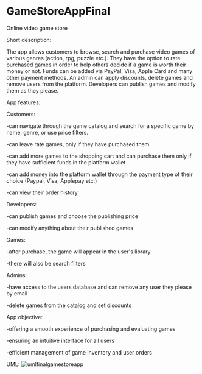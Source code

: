 # GameStoreAppFinal
Online video game store

Short description:

The app allows customers to browse, search and purchase video games of various genres (action, rpg, puzzle etc.). They have the option to rate purchased games in order to help others decide if a game is worth their money or not. Funds can be added via PayPal, Visa, Apple Card and many other payment methods. An admin can apply discounts, delete games and remove users from the platform. Developers can publish games and modify them as they please.

App features:

Customers:

-can navigate through the game catalog and search for a specific game by name, genre, or use price filters.

-can leave rate games, only if they have purchased them

-can add more games to the shopping cart and can purchase them only if they have sufficient funds in the platform wallet

-can add money into the platform wallet through the payment type of their choice (Paypal, Visa, Applepay etc.)

-can view their order history


Developers:

-can publish games and choose the publishing price

-can modify anything about their published games


Games:

-after purchase, the game will appear in the user's library

-there will also be search filters


Admins:

-have access to the users database and can remove any user they please by email

-delete games from the catalog and set discounts


App objective:

-offering a smooth experience of purchasing and evaluating games

-ensuring an intuitive interface for all users

-efficient management of game inventory and user orders


UML:
![umlfinalgamestoreapp](https://github.com/user-attachments/assets/38129598-0fa5-4494-928e-03cac63b8117)

